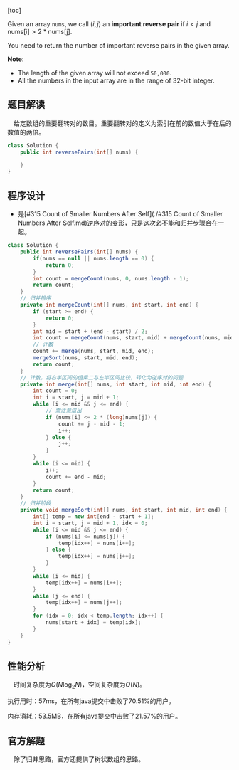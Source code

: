 [toc]

Given an array `nums`, we call $(i, j)$ an **important reverse pair** if $i < j$ and $\text{nums[i]} > 2*\text{nums[j]}$.

You need to return the number of important reverse pairs in the given array.



**Note**:

* The length of the given array will not exceed `50,000`.
* All the numbers in the input array are in the range of 32-bit integer.



## 题目解读

&emsp;给定数组的重要翻转对的数目。重要翻转对的定义为索引在前的数值大于在后的数值的两倍。

```java
class Solution {
    public int reversePairs(int[] nums) {

    }
}
```

## 程序设计

* 是[#315 Count of Smaller Numbers After Self](./#315 Count of Smaller Numbers After Self.md)逆序对的变形，只是这次必不能和归并步骤合在一起。

```java
class Solution {
    public int reversePairs(int[] nums) {
        if(nums == null || nums.length == 0) {
            return 0;
        }
        int count = mergeCount(nums, 0, nums.length - 1);
        return count;
    }
	// 归并排序
    private int mergeCount(int[] nums, int start, int end) {
        if (start >= end) {
            return 0;
        }
        int mid = start + (end - start) / 2;
        int count = mergeCount(nums, start, mid) + mergeCount(nums, mid + 1, end);
        // 计数
        count += merge(nums, start, mid, end);
        mergeSort(nums, start, mid, end);
        return count;
    }
	// 计数，将右半区间的值乘二与左半区间比较，转化为逆序对的问题
    private int merge(int[] nums, int start, int mid, int end) {
        int count = 0;
        int i = start, j = mid + 1;
        while (i <= mid && j <= end) {
            // 需注意溢出
            if (nums[i] <= 2 * (long)nums[j]) {
                count += j - mid - 1;
                i++;
            } else {
                j++;
            }
        }
        while (i <= mid) {
            i++;
            count += end - mid;
        }
        return count;
    }
	// 归并阶段
    private void mergeSort(int[] nums, int start, int mid, int end) {
        int[] temp = new int[end - start + 1];
        int i = start, j = mid + 1, idx = 0;
        while (i <= mid && j <= end) {
            if (nums[i] <= nums[j]) {
                temp[idx++] = nums[i++];
            } else {
                temp[idx++] = nums[j++];
            }
        }
        while (i <= mid) {
            temp[idx++] = nums[i++];
        }
        while (j <= end) {
            temp[idx++] = nums[j++];
        }
        for (idx = 0; idx < temp.length; idx++) {
            nums[start + idx] = temp[idx];
        }
    }
}
```

## 性能分析

&emsp;时间复杂度为$O(N\log_2N)$，空间复杂度为$O(N)$。

执行用时：57ms，在所有java提交中击败了70.51%的用户。

内存消耗：53.5MB，在所有java提交中击败了21.57%的用户。

## 官方解题

&emsp;除了归并思路，官方还提供了树状数组的思路。